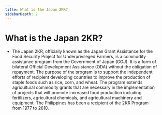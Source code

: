 ```yaml
---
title: What is the Japan 2KR?
sidebarDepth: 2
---
```


# What is the Japan 2KR?


 - The Japan 2KR, officially known as the Japan Grant Assistance for the Food Security Project for Underprivileged Farmers, is a commodity assistance program from the Government of Japan (GOJ).  It is a form of bilateral Official Development Assistance (ODA) without the obligation of repayment.  The purpose of the program is to support the independent efforts of recipient developing countries to improve the production of staple foods such as rice, corn, and wheat.  The program extends agricultural commodity grants that are necessary in the implementation of projects that will promote increased food production including fertilizers, agricultural chemicals, and agricultural machinery and equipment.  The Philippines has been a recipient of the 2KR Program from 1977 to 2010.
